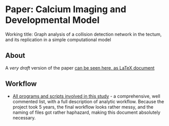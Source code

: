Paper: Calcium Imaging and Developmental Model
==============================================

Working title: Graph analysis of a collision detection network in the tectum, and its replication in a simple computational model

## About

A *very draft* version of the paper [can be seen here, as LaTeX document](https://github.com/khakhalin/Ca-img-2018-tex/blob/master/main.tex)

## Workflow

* [All programs and scripts involved in this study](/Documentation/Description_programs.md) - a comprehensive, well commented list, with a full description of analytic workflow. Because the project took 5 years, the final workflow looks rather messy, and the naming of files got rather haphazard, making this document absolutely necessary.

